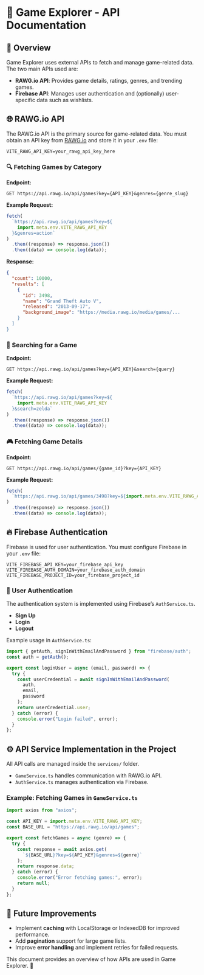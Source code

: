# 📘 Game Explorer - API Documentation

## 📖 Overview

Game Explorer uses external APIs to fetch and manage game-related data. The two main APIs used are:

- **RAWG.io API**: Provides game details, ratings, genres, and trending games.
- **Firebase API**: Manages user authentication and (optionally) user-specific data such as wishlists.

## 🌐 RAWG.io API

The RAWG.io API is the primary source for game-related data. You must obtain an API key from [RAWG.io](https://rawg.io/apidocs) and store it in your `.env` file:

```env
VITE_RAWG_API_KEY=your_rawg_api_key_here
```

### 🔍 Fetching Games by Category

**Endpoint:**

```http
GET https://api.rawg.io/api/games?key={API_KEY}&genres={genre_slug}
```

**Example Request:**

```js
fetch(
  `https://api.rawg.io/api/games?key=${
    import.meta.env.VITE_RAWG_API_KEY
  }&genres=action`
)
  .then((response) => response.json())
  .then((data) => console.log(data));
```

**Response:**

```json
{
  "count": 10000,
  "results": [
    {
      "id": 3498,
      "name": "Grand Theft Auto V",
      "released": "2013-09-17",
      "background_image": "https://media.rawg.io/media/games/...
    }
  ]
}
```

### 🔎 Searching for a Game

**Endpoint:**

```http
GET https://api.rawg.io/api/games?key={API_KEY}&search={query}
```

**Example Request:**

```js
fetch(
  `https://api.rawg.io/api/games?key=${
    import.meta.env.VITE_RAWG_API_KEY
  }&search=zelda`
)
  .then((response) => response.json())
  .then((data) => console.log(data));
```

### 🎮 Fetching Game Details

**Endpoint:**

```http
GET https://api.rawg.io/api/games/{game_id}?key={API_KEY}
```

**Example Request:**

```js
fetch(
  `https://api.rawg.io/api/games/3498?key=${import.meta.env.VITE_RAWG_API_KEY}`
)
  .then((response) => response.json())
  .then((data) => console.log(data));
```

## 🔥 Firebase Authentication

Firebase is used for user authentication. You must configure Firebase in your `.env` file:

```env
VITE_FIREBASE_API_KEY=your_firebase_api_key
VITE_FIREBASE_AUTH_DOMAIN=your_firebase_auth_domain
VITE_FIREBASE_PROJECT_ID=your_firebase_project_id
```

### 👤 User Authentication

The authentication system is implemented using Firebase’s `AuthService.ts`.

- **Sign Up**
- **Login**
- **Logout**

Example usage in `AuthService.ts`:

```js
import { getAuth, signInWithEmailAndPassword } from "firebase/auth";
const auth = getAuth();

export const loginUser = async (email, password) => {
  try {
    const userCredential = await signInWithEmailAndPassword(
      auth,
      email,
      password
    );
    return userCredential.user;
  } catch (error) {
    console.error("Login failed", error);
  }
};
```

## ⚙️ API Service Implementation in the Project

All API calls are managed inside the `services/` folder.

- `GameService.ts` handles communication with RAWG.io API.
- `AuthService.ts` manages authentication via Firebase.

### Example: Fetching Games in `GameService.ts`

```js
import axios from "axios";

const API_KEY = import.meta.env.VITE_RAWG_API_KEY;
const BASE_URL = "https://api.rawg.io/api/games";

export const fetchGames = async (genre) => {
  try {
    const response = await axios.get(
      `${BASE_URL}?key=${API_KEY}&genres=${genre}`
    );
    return response.data;
  } catch (error) {
    console.error("Error fetching games:", error);
    return null;
  }
};
```

## 🚀 Future Improvements

- Implement **caching** with LocalStorage or IndexedDB for improved performance.
- Add **pagination** support for large game lists.
- Improve **error handling** and implement retries for failed requests.

This document provides an overview of how APIs are used in Game Explorer. 🚀
